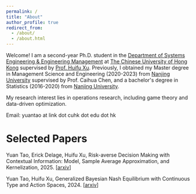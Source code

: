 ```yaml
---
permalink: /
title: "About"
author_profile: true
redirect_from: 
  - /about/
  - /about.html
---
```


Welcome! I am a second-year Ph.D. student in the [Department of Systems Engineering & Engineering Management](https://www.se.cuhk.edu.hk/) at [The Chinese University of Hong Kong](https://www.cuhk.edu.hk/) supervised by [Prof. Huifu Xu](https://www1.se.cuhk.edu.hk/~hfxu/). Previously, I obtained my Master degree in Management Science and Engineering (2020-2023) from [Nanjing University](https://sme.nju.edu.cn/englishversion/main.htm) supervised by Prof. Caihua Chen, and a bachelor's degree in Statistics (2016-2020) from [Nanjing University](https://math.nju.edu.cn/en/index.html).

My research interest lies in operations research, including game theory and data-driven optimization.

Email: yuantao at link dot cuhk dot edu dot hk

Selected Papers
======
Yuan Tao, Erick Delage, Huifu Xu, Risk-averse Decision Making with Contextual Information: Model, Sample Average Approximation, and Kernelization, 2025. [[arxiv](https://arxiv.org/abs/2502.16607)]
 

Yuan Tao, Huifu Xu, Generalized Bayesian Nash Equilibrium with Continuous Type and Action Spaces, 2024. [[arxiv](https://arxiv.org/abs/2405.19721)]
